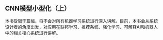 ## CNN模型小型化（上）

本书受限于篇幅，将不会对所有机器学习系统进行深入讲解。目前，本书会从系统设计者的角度出发，对应用在联邦学习、推荐系统、强化学习、可解释AI和机器人中的相关核心系统进行讲解。
